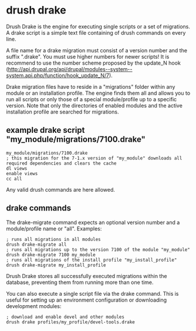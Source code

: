 drush drake
===========

Drush Drake is the engine for executing single scripts or a set of migrations. A drake script is a simple text file containing of drush commands on every line. 

A file name for a drake migration must consist of a version number and the suffix ".drake". You must use higher numbers for newer scripts! It is recommend to use the number scheme proposed by the update_N hook (http://api.drupal.org/api/drupal/modules--system--system.api.php/function/hook_update_N/7). 

Drake migration files have to reside in a "migrations" folder within any module or an installation profile. The engine finds them all and allows you to run all scripts or only those
of a special module/profile up to a specific version. Note that only the directories of enabled modules and the active installation profile are searched for migrations.

example drake script "my_module/migrations/7100.drake"
--------------

    my_module/migrations/7100.drake
    ; this migration for the 7-1.x version of "my_module" downloads all required dependencies and clears the cache
    dl views
    enable views
    cc all

Any valid drush commands are here allowed.

drake commands
--------------

The drake-migrate command expects an optional version number and a module/profile name or "all". Examples:

    ; runs all migrations in all modules
    drush drake-migrate all
    ; runs all migrations up to the version 7100 of the module "my_module"
    drush drake-migrate 7100 my_module
    ; runs all migrations of the install profile "my_install_profile"
    drush drake-migrate my_install_profile

Drush Drake stores all successfully executed migrations within the database, preventing them from running more than one time.

You can also execute a single script file via the drake command. This is useful for setting up an environment configuration or downloading development modules:

    ; download and enable devel and other modules
    drush drake profiles/my_profile/devel-tools.drake
